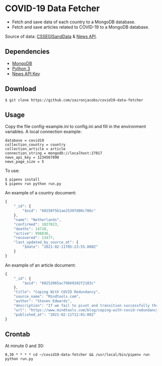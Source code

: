 COVID-19 Data Fetcher
=================

* Fetch and save data of each country to a MongoDB database.
* Fetch and save articles related to COVID-19 to a MongoDB database.

Source of data: [CSSEGISandData](https://github.com/CSSEGISandData/COVID-19) & [News API](https://newsapi.org/).

## Dependencies

- [MongoDB](https://www.mongodb.com/)
- [Python 3](https://www.python.org/downloads/)
- [News API Key](https://newsapi.org/)

## Download

```console
$ git clone https://github.com/zaironjacobs/covid19-data-fetcher
```

## Usage

Copy the file config-example.ini to config.ini and fill in the environment variables. A local connection example:

```
database = covid19
collection_country = country
collection_article = article
connection_string = mongodb://localhost:27017
news_api_key = 1234567890
news_page_size = 5
```

To use:

```console
$ pipenv install
$ pipenv run python run.py
```

An example of a country document:

```javascript
{
    "_id": {
        "$oid": "60250f5b1ae25397d00c706c"
    },
    "name": "Netherlands",
    "confirmed": 1027023,
    "deaths": 14710,
    "active": 998836,
    "recovered": 13477,
    "last_updated_by_source_at": {
        "$date": "2021-02-11T05:23:55.000Z"
    }
}
```

An example of an article document:

```javascript
{
    "_id": {
        "$oid": "60252065ac79b69102f2183c"
    },
    "title": "Coping With COVID Redundancy",
    "source_name": "Mindtools.com",
    "author": "Steven Edwards",
    "description": "If we fail to pivot and transition successfully through...",
    "url": "https://www.mindtools.com/blog/coping-with-covid-redundancy/",
    "published_at": "2021-02-11T12:01:00Z"
}
```

## Crontab

At minute 0 and 30:

```
0,30 * * * * cd ~/covid19-data-fetcher && /usr/local/bin/pipenv run python run.py
```
